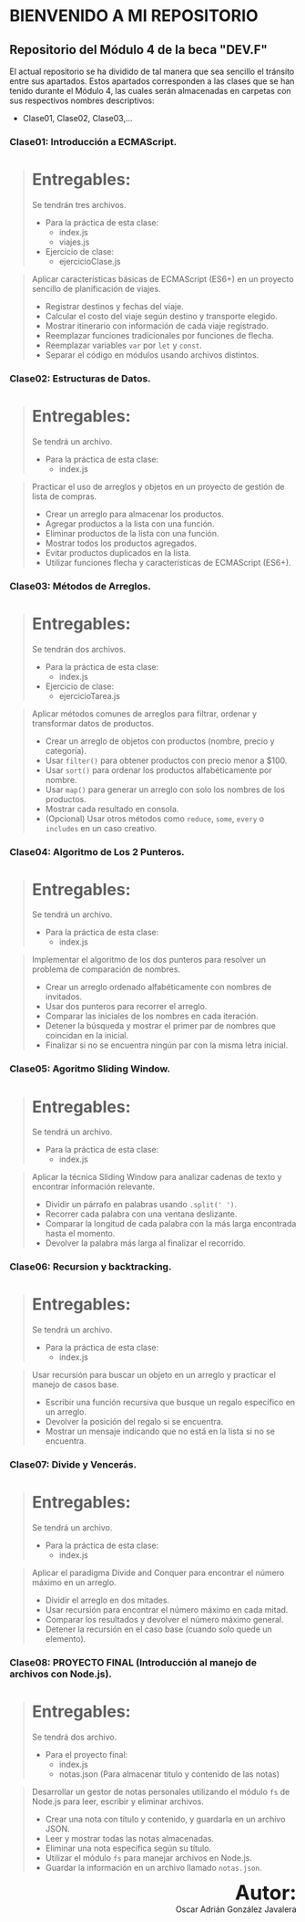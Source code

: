 # BIENVENIDO A MI REPOSITORIO
## Repositorio del Módulo 4 de la beca "DEV.F"

El actual repositorio se ha dividido de tal manera que sea sencillo el tránsito entre sus apartados.
Estos apartados corresponden a las clases que se han tenido durante el Módulo 4, las cuales serán almacenadas en carpetas con sus respectivos nombres descriptivos:
- Clase01, Clase02, Clase03,...

### Clase01: Introducción a ECMAScript.
> # Entregables:
> Se tendrán tres archivos. 
> - Para la práctica de esta clase:
>   - index.js
>   - viajes.js
> - Ejercicio de clase:
>   - ejercicioClase.js

> Aplicar características básicas de ECMAScript (ES6+) en un proyecto sencillo de planificación de viajes.
> - Registrar destinos y fechas del viaje.
> - Calcular el costo del viaje según destino y transporte elegido.
> - Mostrar itinerario con información de cada viaje registrado.
> - Reemplazar funciones tradicionales por funciones de flecha.
> - Reemplazar variables `var` por `let` y `const`.
> - Separar el código en módulos usando archivos distintos.


### Clase02: Estructuras de Datos.
> # Entregables:
> Se tendrá un archivo. 
> - Para la práctica de esta clase:
>   - index.js

> Practicar el uso de arreglos y objetos en un proyecto de gestión de lista de compras.
> - Crear un arreglo para almacenar los productos.
> - Agregar productos a la lista con una función.
> - Eliminar productos de la lista con una función.
> - Mostrar todos los productos agregados.
> - Evitar productos duplicados en la lista.
> - Utilizar funciones flecha y características de ECMAScript (ES6+).


### Clase03: Métodos de Arreglos.
> # Entregables:
> Se tendrán dos archivos. 
> - Para la práctica de esta clase:
>   - index.js
> - Ejercicio de clase:
>   - ejercicioTarea.js

> Aplicar métodos comunes de arreglos para filtrar, ordenar y transformar datos de productos.
> - Crear un arreglo de objetos con productos (nombre, precio y categoría).
> - Usar `filter()` para obtener productos con precio menor a $100.
> - Usar `sort()` para ordenar los productos alfabéticamente por nombre.
> - Usar `map()` para generar un arreglo con solo los nombres de los productos.
> - Mostrar cada resultado en consola.
> - (Opcional) Usar otros métodos como `reduce`, `some`, `every` o `includes` en un caso creativo.

### Clase04: Algoritmo de Los 2 Punteros.
> # Entregables:
> Se tendrá un archivo. 
> - Para la práctica de esta clase:
>   - index.js

> Implementar el algoritmo de los dos punteros para resolver un problema de comparación de nombres.
> - Crear un arreglo ordenado alfabéticamente con nombres de invitados.
> - Usar dos punteros para recorrer el arreglo.
> - Comparar las iniciales de los nombres en cada iteración.
> - Detener la búsqueda y mostrar el primer par de nombres que coincidan en la inicial.
> - Finalizar si no se encuentra ningún par con la misma letra inicial.

### Clase05: Agoritmo Sliding Window.
> # Entregables:
> Se tendrá un archivo. 
> - Para la práctica de esta clase:
>   - index.js

> Aplicar la técnica Sliding Window para analizar cadenas de texto y encontrar información relevante.
> - Dividir un párrafo en palabras usando `.split(' ')`.
> - Recorrer cada palabra con una ventana deslizante.
> - Comparar la longitud de cada palabra con la más larga encontrada hasta el momento.
> - Devolver la palabra más larga al finalizar el recorrido.

### Clase06: Recursion y backtracking.
> # Entregables:
> Se tendrá un archivo. 
> - Para la práctica de esta clase:
>   - index.js

> Usar recursión para buscar un objeto en un arreglo y practicar el manejo de casos base.
> - Escribir una función recursiva que busque un regalo específico en un arreglo.
> - Devolver la posición del regalo si se encuentra.
> - Mostrar un mensaje indicando que no está en la lista si no se encuentra.

### Clase07: Divide y Vencerás.
> # Entregables:
> Se tendrá un archivo. 
> - Para la práctica de esta clase:
>   - index.js 

> Aplicar el paradigma Divide and Conquer para encontrar el número máximo en un arreglo.
> - Dividir el arreglo en dos mitades.
> - Usar recursión para encontrar el número máximo en cada mitad.
> - Comparar los resultados y devolver el número máximo general.
> - Detener la recursión en el caso base (cuando solo quede un elemento).

### Clase08: PROYECTO FINAL (Introducción al manejo de archivos con Node.js).
> # Entregables:
> Se tendrá dos archivo. 
> - Para el proyecto final:
>   - index.js
>   - notas.json (Para almacenar titulo y contenido de las notas)

> Desarrollar un gestor de notas personales utilizando el módulo `fs` de Node.js para leer, escribir y eliminar archivos.
> - Crear una nota con título y contenido, y guardarla en un archivo JSON.
> - Leer y mostrar todas las notas almacenadas.
> - Eliminar una nota específica según su título.
> - Utilizar el módulo `fs` para manejar archivos en Node.js.
> - Guardar la información en un archivo llamado `notas.json`.



<p align="right">
    <strong style = "font-size: 35px">Autor:</strong><br>
    Oscar Adrián González Javalera
</p>

